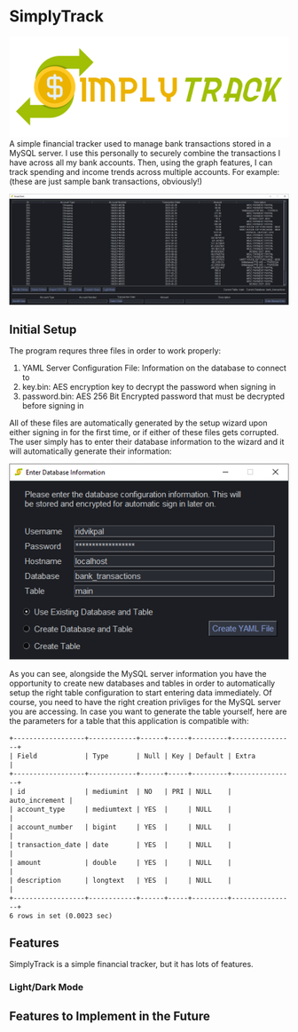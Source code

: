 # SimplyTrack
![Alt text](<SimplyTrack Logo.png>)
A simple financial tracker used to manage bank transactions stored in a MySQL server. I use this personally to securely combine the transactions I have across all my bank accounts. Then, using the graph features, I can track spending and income trends across multiple accounts. For example: (these are just sample bank transactions, obviously!)

![Alt text](image.png)

## Initial Setup
The program requres three files in order to work properly:
1. YAML Server Configuration File: Information on the database to connect to
2. key.bin: AES encryption key to decrypt the password when signing in
3. password.bin: AES 256 Bit Encrypted password that must be decrypted before signing in

All of these files are automatically generated by the setup wizard upon either signing in for the first time, or if either of these files gets corrupted. The user simply has to enter their database information to the wizard and it will automatically generate their information:

![Alt text](image-2.png)

As you can see, alongside the MySQL server information you have the opportunity to create new databases and tables in order to automatically setup the right table configuration to start entering data immediately. Of course, you need to have the right creation privliges for the MySQL server you are accessing. In case you want to generate the table yourself, here are the parameters for a table that this application is compatible with:

```
+------------------+------------+------+-----+---------+----------------+
| Field            | Type       | Null | Key | Default | Extra          |
+------------------+------------+------+-----+---------+----------------+
| id               | mediumint  | NO   | PRI | NULL    | auto_increment |
| account_type     | mediumtext | YES  |     | NULL    |                |
| account_number   | bigint     | YES  |     | NULL    |                |
| transaction_date | date       | YES  |     | NULL    |                |
| amount           | double     | YES  |     | NULL    |                |
| description      | longtext   | YES  |     | NULL    |                |
+------------------+------------+------+-----+---------+----------------+
6 rows in set (0.0023 sec)
```

## Features
SimplyTrack is a simple financial tracker, but it has lots of features.

### Light/Dark Mode

## Features to Implement in the Future